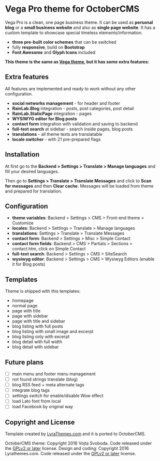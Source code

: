 # Vega Pro theme for OctoberCMS

Vega Pro is a clean, one page business theme. It can be used as **personal blog** or a **small business website** and also as **single page website**. It has a custom template to showcase special timeless elements/information.

- **three pre-built color schemes** that can be switched
- fully **responsive**, build on **Bootstrap**
- **Font Awesome** and **Glyph Icons** included

**This theme is the same as [Vega theme](http://octobercms.com/theme/vojtasvoboda-vega), but it has some extra features:**

## Extra features

All features are implemented and ready to work without any other configuration.

- **social networks management** - for header and footer
- **RainLab.Blog** integration - posts, post categories, post detail
- **RainLab.StaticPage** integration - pages
- **WYSIWYG editor for Blog posts**
- **contact form** integration with validation and saving to backend
- **full-text search** at sidebar - search inside pages, blog posts
- **translations** - all theme texts are translatable
- **locale switcher** - with 21 pre-prepared flags

## Installation

At first go to the **Backend > Settings > Translate > Manage languages** and fill your desired languages.

Then go to **Settings > Translate > Translate Messages** and click to **Scan for messages** and then **Clear cache**. Messages will be loaded from theme and prepared for translation.

## Configuration

- **theme variables**: Backend > Settings > CMS > Front-end theme > Customize
- **locales**: Backend > Settings > Translate > Manage languages
- **translations**: Settings > Translate > Translate Messages
- **contact form**: Backend > Settings > Misc > Simple Contact
- **contact form fields**: Backend > CMS > Partials > Sections > contact.htm, click on Simple Contact
- **full-text search**: Backend > Settings > CMS > SiteSearch
- **wysiwyg editor**: Backend > Settings > CMS > Wysiwyg Editors (enable it for Blog posts)

## Templates

Theme is shipped with this templates:

- homepage
- normal page
- page with title
- page with sidebar
- page with title and sidebar
- blog listing with full posts
- blog listing with small image and excerpt
- blog listing only with excerpt
- blog detail with full width
- blog detail with sidebar

## Future plans

- [ ] main menu and footer menu management
- [ ] not found strings translate (blog)
- [ ] blog RSS feed + meta alternate tags
- [ ] integrate blog tags
- [ ] settings switch for enable/disable Wow effect
- [ ] load Lato font from local
- [ ] load Facebook by original way

## Copyright and License

Template created by [LyraThemes.com](https://www.lyrathemes.com/vega/) and it is ported to OctoberCMS.

OctoberCMS theme: Copyright 2016 Vojta Svoboda. Code released under the [GPLv2 or later](https://www.gnu.org/licenses/gpl.html) license.
Design and coding: Copyright 2016 Lyrathemes.com. Code released under the [GPLv2 or later](https://www.gnu.org/licenses/gpl.html) license.
